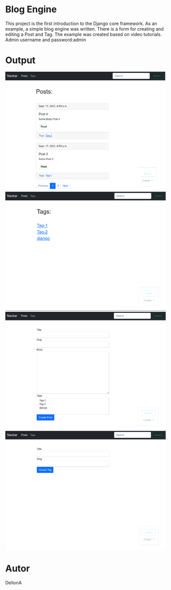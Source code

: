 # Blog Engine

This project is the first introduction to the Django core framework.
As an example, a simple blog engine was written.
There is a form for creating and editing a Post and Tag.
The example was created based on video tutorials.
Admin username and password:admin

# Output
<img src="https://github.com/DelionA/Introduction-to-Django-core./blob/master/screenshots/2021-09-17%2010-10-23.png">
<img src="https://github.com/DelionA/Introduction-to-Django-core./blob/master/screenshots/2021-09-17%2010-10-56.png">
<img src="https://github.com/DelionA/Introduction-to-Django-core./blob/master/screenshots/2021-09-17%2010-11-18.png">
<img src="https://github.com/DelionA/Introduction-to-Django-core./blob/master/screenshots/2021-09-17%2010-12-04.png">



# Autor
DelionA
